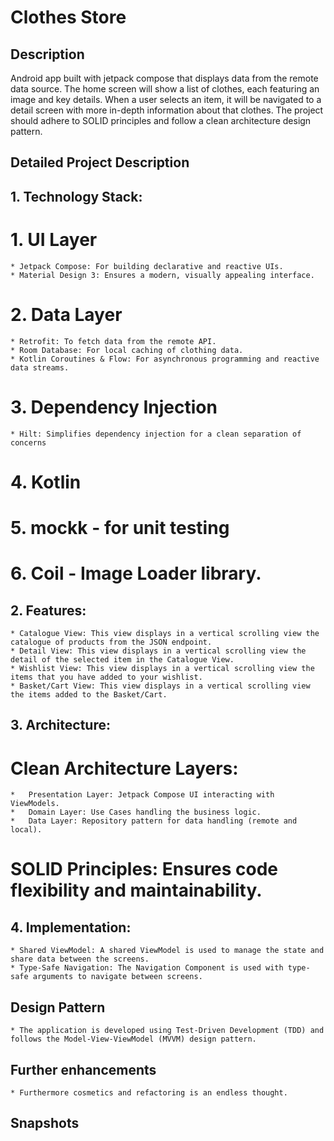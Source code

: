 # Clothes Store

## Description

Android app built with jetpack compose that displays data from the remote data source. The home screen will show a list of clothes, each featuring an image and key details. When a user selects an item, it will be navigated to a detail screen with more in-depth information about that clothes. The project should adhere to SOLID principles and follow a clean architecture design pattern.

## Detailed Project Description

## 1. Technology Stack:

# 1.  UI Layer

    * Jetpack Compose: For building declarative and reactive UIs.
    * Material Design 3: Ensures a modern, visually appealing interface.

# 2.  Data Layer

    * Retrofit: To fetch data from the remote API.
    * Room Database: For local caching of clothing data.
    * Kotlin Coroutines & Flow: For asynchronous programming and reactive data streams.

# 3.  Dependency Injection

    * Hilt: Simplifies dependency injection for a clean separation of concerns

# 4.  Kotlin
# 5.  mockk - for unit testing
# 6.  Coil - Image Loader library.

## 2. Features:

    * Catalogue View: This view displays in a vertical scrolling view the catalogue of products from the JSON endpoint.
    * Detail View: This view displays in a vertical scrolling view the detail of the selected item in the Catalogue View.
    * Wishlist View: This view displays in a vertical scrolling view the items that you have added to your wishlist.
    * Basket/Cart View: This view displays in a vertical scrolling view the items added to the Basket/Cart.

## 3. Architecture:

#   Clean Architecture Layers:
    *   Presentation Layer: Jetpack Compose UI interacting with ViewModels.
    *   Domain Layer: Use Cases handling the business logic.
    *   Data Layer: Repository pattern for data handling (remote and local).
#   SOLID Principles: Ensures code flexibility and maintainability.

## 4. Implementation:

    * Shared ViewModel: A shared ViewModel is used to manage the state and share data between the screens.
    * Type-Safe Navigation: The Navigation Component is used with type-safe arguments to navigate between screens.

## Design Pattern

    * The application is developed using Test-Driven Development (TDD) and follows the Model-View-ViewModel (MVVM) design pattern.

## Further enhancements

    * Furthermore cosmetics and refactoring is an endless thought.

## Snapshots




